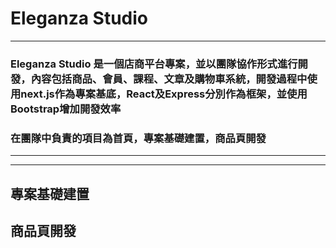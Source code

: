 # Eleganza Studio

---

### Eleganza Studio 是一個店商平台專案，並以團隊協作形式進行開發，內容包括商品、會員、課程、文章及購物車系統，開發過程中使用next.js作為專案基底，React及Express分別作為框架，並使用Bootstrap增加開發效率
### 在團隊中負責的項目為首頁，專案基礎建置，商品頁開發

---



--- 
## 專案基礎建置
## 商品頁開發

